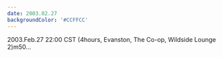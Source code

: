 ```yaml
---
date: 2003.02.27
backgroundColor: '#CCFFCC'
---
```


2003.Feb.27 22:00 CST (4hours, Evanston, The Co-op, Wildside Lounge 2)m50...